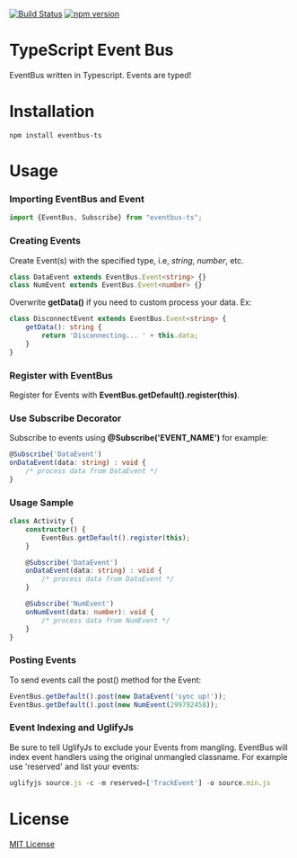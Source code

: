 [![Build Status](https://travis-ci.org/rgr-myrg/eventbus-ts.svg?branch=master)](https://travis-ci.org/rgr-myrg/eventbus-ts) [![npm version](https://badge.fury.io/js/eventbus-ts.svg)](https://badge.fury.io/js/eventbus-ts)

# TypeScript Event Bus

EventBus written in Typescript. Events are typed!

# Installation

```
npm install eventbus-ts
```

# Usage
### Importing EventBus and Event
```typescript
import {EventBus, Subscribe} from "eventbus-ts";
```
### Creating Events

Create Event(s) with the specified type, i.e, _string_, _number_, etc.

```typescript
class DataEvent extends EventBus.Event<string> {}
class NumEvent extends EventBus.Event<number> {}
```
Overwrite **getData()** if you need to custom process your data. Ex:
```typescript
class DisconnectEvent extends EventBus.Event<string> {
    getData(): string {
        return 'Disconnecting... ' + this.data;
    }
}
```
### Register with EventBus

Register for Events with **EventBus.getDefault().register(this)**.

### Use Subscribe Decorator

Subscribe to events using **@Subscribe('EVENT_NAME')** for example:

```typescript
@Subscribe('DataEvent')
onDataEvent(data: string) : void {
    /* process data from DataEvent */
}
```

### Usage Sample

```typescript
class Activity {
    constructor() {
        EventBus.getDefault().register(this);
    }

    @Subscribe('DataEvent')
    onDataEvent(data: string) : void {
        /* process data from DataEvent */
    }

    @Subscribe('NumEvent')
    onNumEvent(data: number): void {
        /* process data from NumEvent */
    }
}
```

### Posting Events
To send events call the post() method for the Event:
```typescript
EventBus.getDefault().post(new DataEvent('sync up!'));
EventBus.getDefault().post(new NumEvent(299792458));
```

### Event Indexing and UglifyJs

Be sure to tell UglifyJs to exclude your Events from mangling. EventBus will index event handlers using the original unmangled classname. For example use 'reserved' and list your events: 

```typescript
uglifyjs source.js -c -m reserved=['TrackEvent'] -o source.min.js
```

# License

[MIT License](https://raw.githubusercontent.com/rgr-myrg/eventbus-ts/master/LICENSE)
